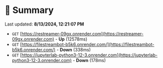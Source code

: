 # 📖 Summary
Last updated: **8/13/2024, 12:21:07 PM**

- `GET` [https://restreamer-09gx.onrender.com](https://restreamer-09gx.onrender.com) - **Up** (12578ms)
- `GET` [https://filestreambot-b5k6.onrender.com/](https://filestreambot-b5k6.onrender.com/) - **Down** (338ms)
- `GET` [https://jupyterlab-python3-12-3.onrender.com](https://jupyterlab-python3-12-3.onrender.com) - **Down** (178ms)
